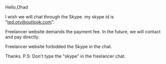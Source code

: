 Hello,Ohad

I wish we will chat through the Skype.
my skype id is "ted.otv@outlook.com".

Freelancer website demands the payment fee.
In the future, we will contact and pay directly.


Freelancer website forbidded the Skype in the chat.

Thanks.
P.S: Don't type the "skype" in the freelancer chat.
